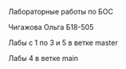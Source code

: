 Лабораторные работы по БОС

Чигажова Ольга Б18-505 

Лабы с 1 по 3 и 5 в ветке master 

Лабы 4 в ветке main 
